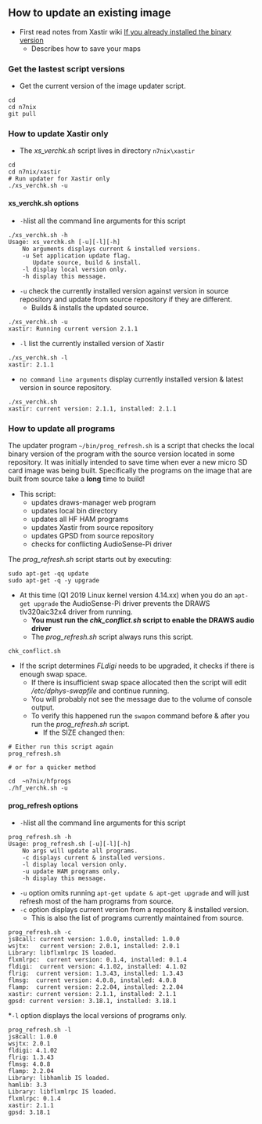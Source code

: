 ## How to update an existing image

* First read notes from Xastir wiki [If you already installed the binary version](http://xastir.org/index.php/HowTo:Raspbian)
  * Describes how to save your maps

### Get the lastest script versions

* Get the current version of the image updater script.

```
cd
cd n7nix
git pull
```

### How to update Xastir only

* The _xs_verchk.sh_ script lives in directory ```n7nix\xastir```
```
cd
cd n7nix/xastir
# Run updater for Xastir only
./xs_verchk.sh -u
```
#### xs_verchk.sh options

* ```-h```list all the command line arguments for this script

```
./xs_verchk.sh -h
Usage: xs_verchk.sh [-u][-l][-h]
    No arguments displays current & installed versions.
    -u Set application update flag.
       Update source, build & install.
    -l display local version only.
    -h display this message.
```
* ```-u``` check the currently installed version against version in source repository and update from source repository if they are different.
  * Builds & installs the updated source.

```
./xs_verchk.sh -u
xastir: Running current version 2.1.1
```
* ```-l``` list the currently installed version of Xastir
```
./xs_verchk.sh -l
xastir: 2.1.1
```
* ```no command line arguments``` display currently installed version & latest version in source repository.
```
./xs_verchk.sh
xastir: current version: 2.1.1, installed: 2.1.1
```

### How to update all programs

The updater program ```~/bin/prog_refresh.sh``` is a script that
checks the local binary version of the program with the source version
located in some repository. It was initially intended to save time
when ever a new micro SD card image was being built. Specifically the
programs on the image that are built from source take a **long** time
to build!

* This script:
  * updates draws-manager web program
  * updates local bin directory
  * updates all HF HAM programs
  * updates Xastir from source repository
  * updates GPSD from source repository
  * checks for conflicting AudioSense-Pi driver

The _prog_refresh.sh_ script starts out by executing:
```
sudo apt-get -qq update
sudo apt-get -q -y upgrade
```

* At this time (Q1 2019 Linux kernel version 4.14.xx) when you do an
```apt-get upgrade``` the AudioSense-Pi driver prevents the DRAWS
tlv320aic32x4 driver from running.
  * **You must run the _chk_conflict.sh_ script to enable the DRAWS audio driver**
  * The _prog_refresh.sh_ script always runs this script.
```
chk_conflict.sh
```
* If the script determines _FLdigi_ needs to be upgraded, it checks if there is enough swap space.
  * If there is insufficient swap space allocated then the script will edit _/etc/dphys-swapfile_ and continue running.
  * You will probably not see the message due to the volume of console output.
  * To verify this happened run the ```swapon``` command before & after you run the _prog_refresh.sh_ script.
    * If the SIZE changed then:
```
# Either run this script again
prog_refresh.sh

# or for a quicker method

cd  ~n7nix/hfprogs
./hf_verchk.sh -u
```
#### prog_refresh options

* ```-h```list all the command line arguments for this script

```
prog_refresh.sh -h
Usage: prog_refresh.sh [-u][-l][-h]
    No args will update all programs.
    -c displays current & installed versions.
    -l display local version only.
    -u update HAM programs only.
    -h display this message.
```

* ```-u``` option omits running ```apt-get update & apt-get upgrade``` and will just refresh most of the ham programs from source.
* ```-c``` option displays current version from a repository & installed version.
  * This is also the list of programs currently maintained from source.

```
prog_refresh.sh -c
js8call: current version: 1.0.0, installed: 1.0.0
wsjtx:   current version: 2.0.1, installed: 2.0.1
Library: libflxmlrpc IS loaded.
flxmlrpc:  current version: 0.1.4, installed: 0.1.4
fldigi:  current version: 4.1.02, installed: 4.1.02
flrig:  current version: 1.3.43, installed: 1.3.43
flmsg:  current version: 4.0.8, installed: 4.0.8
flamp:  current version: 2.2.04, installed: 2.2.04
xastir: current version: 2.1.1, installed: 2.1.1
gpsd: current version: 3.18.1, installed: 3.18.1
```

*```-l``` option displays the local versions of programs only.
```
prog_refresh.sh -l
js8call: 1.0.0
wsjtx: 2.0.1
fldigi: 4.1.02
flrig: 1.3.43
flmsg: 4.0.8
flamp: 2.2.04
Library: libhamlib IS loaded.
hamlib: 3.3
Library: libflxmlrpc IS loaded.
flxmlrpc: 0.1.4
xastir: 2.1.1
gpsd: 3.18.1
```